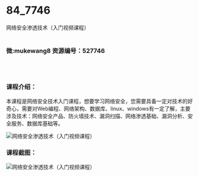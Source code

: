 # 84_7746
网络安全渗透技术（入门视频课程）
<br/></br>
<h3>微:mukewang8 资源编号：527746</h3>
<br/></br>
<h3>课程介绍：</h3>
<p>本课程是<a title="查看与 网络安全 相关的文章" target="_blank">网络安全</a>技术入门课程，想要学习网络安全，您需要具备一定对技术的好奇心，需要对Web编程、网络架构、数据库、linux、windows有一定了解，主要涉及技术：网络安全产品、防火墙技术、漏洞扫描、网络渗透基础、漏洞分析、安全服务、数据库基础等。</p>
<p><img src="https://www.ko996.com/wp-content/uploads/img/2019/10/356-22-300x202.jpg" alt="网络安全渗透技术（入门视频课程）"></p>
<h3>课程截图：</h3>
<p><img src="https://www.ko996.com/wp-content/uploads/img/2019/10/1-37.png" alt="网络安全渗透技术（入门视频课程）"></p>

